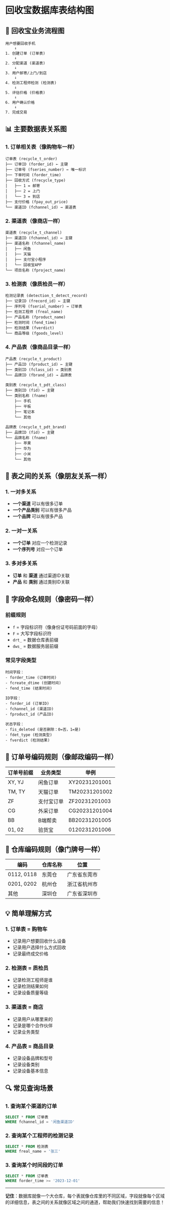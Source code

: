 # 回收宝数据库表结构图

## 🏪 回收宝业务流程图

```
用户想要回收手机
    ↓
1. 创建订单 (订单表)
    ↓
2. 分配渠道 (渠道表)
    ↓
3. 用户邮寄/上门/到店
    ↓
4. 检测工程师检测 (检测表)
    ↓
5. 评估价格 (价格表)
    ↓
6. 用户确认价格
    ↓
7. 完成交易
```

## 📊 主要数据表关系图

### 1. 订单相关表（像购物车一样）

```
订单表 (recycle_t_order)
├── 订单ID (forder_id) ← 主键
├── 订单号 (fseries_number) ← 唯一标识
├── 下单时间 (forder_time)
├── 回收方式 (frecycle_type)
│   ├── 1 = 邮寄
│   ├── 2 = 上门
│   └── 3 = 到店
├── 支付价格 (fpay_out_price)
└── 渠道ID (fchannel_id) → 渠道表
```

### 2. 渠道表（像商店一样）

```
渠道表 (recycle_t_channel)
├── 渠道ID (fchannel_id) ← 主键
├── 渠道名称 (fchannel_name)
│   ├── 闲鱼
│   ├── 天猫
│   ├── 支付宝小程序
│   └── 回收宝APP
└── 项目名称 (fproject_name)
```

### 3. 检测表（像质检员一样）

```
检测记录表 (detection_t_detect_record)
├── 记录ID (frecord_id) ← 主键
├── 序列号 (fserial_number) → 订单表
├── 检测工程师 (freal_name)
├── 产品名称 (fproduct_name)
├── 检测时间 (fend_time)
├── 检测结果 (fverdict)
└── 商品等级 (fgoods_level)
```

### 4. 产品表（像商品目录一样）

```
产品表 (recycle_t_product)
├── 产品ID (fproduct_id) ← 主键
├── 类别ID (fclass_id) → 类别表
└── 品牌ID (fbrand_id) → 品牌表

类别表 (recycle_t_pdt_class)
├── 类别ID (fid) ← 主键
└── 类别名称 (fname)
    ├── 手机
    ├── 平板
    ├── 笔记本
    └── 其他

品牌表 (recycle_t_pdt_brand)
├── 品牌ID (fid) ← 主键
└── 品牌名称 (fname)
    ├── 苹果
    ├── 华为
    ├── 小米
    └── 其他
```

## 🔗 表之间的关系（像朋友关系一样）

### 1. 一对多关系
- **一个渠道** 可以有很多订单
- **一个产品类别** 可以有很多产品
- **一个品牌** 可以有很多产品

### 2. 一对一关系
- **一个订单** 对应一个检测记录
- **一个序列号** 对应一个订单

### 3. 多对多关系
- **订单** 和 **渠道** 通过渠道ID关联
- **产品** 和 **类别** 通过类别ID关联

## 📝 字段命名规则（像密码一样）

### 前缀规则
- `f` = 字段标识符（像身份证号码前面的字母）
- `F` = 大写字段标识符
- `drt_` = 数据仓库表前缀
- `dws_` = 数据服务层前缀

### 常见字段类型
```
时间字段：
- forder_time (订单时间)
- fcreate_dtime (创建时间)
- fend_time (结束时间)

ID字段：
- forder_id (订单ID)
- fchannel_id (渠道ID)
- fproduct_id (产品ID)

状态字段：
- fis_deleted (是否删除：0=否，1=是)
- fdet_type (检测类型)
- fverdict (检测结果)
```

## 🎯 订单号编码规则（像邮政编码一样）

| 订单号前缀 | 业务类型 | 举例 |
|------------|----------|------|
| XY, YJ | 闲鱼订单 | XY20231201001 |
| TM, TY | 天猫订单 | TM20231201002 |
| ZF | 支付宝订单 | ZF20231201003 |
| CG | 外采订单 | CG20231201004 |
| BB | B端帮卖 | BB20231201005 |
| 01, 02 | 验货宝 | 0120231201006 |

## 🏢 仓库编码规则（像门牌号一样）

| 编码 | 仓库名称 | 位置 |
|------|----------|------|
| 0112, 0118 | 东莞仓 | 广东省东莞市 |
| 0201, 0202 | 杭州仓 | 浙江省杭州市 |
| 其他 | 深圳仓 | 广东省深圳市 |

## 💡 简单理解方式

### 1. 订单表 = 购物车
- 记录用户想要回收什么设备
- 记录用户选择什么方式回收
- 记录最终成交价格

### 2. 检测表 = 质检员
- 记录检测工程师是谁
- 记录检测结果如何
- 记录设备质量等级

### 3. 渠道表 = 商店
- 记录用户从哪里来的
- 记录是哪个合作伙伴
- 记录业务类型

### 4. 产品表 = 商品目录
- 记录设备品牌和型号
- 记录设备类别
- 记录设备基本信息

## 🔍 常见查询场景

### 1. 查询某个渠道的订单
```sql
SELECT * FROM 订单表 
WHERE fchannel_id = '闲鱼渠道ID'
```

### 2. 查询某个工程师的检测记录
```sql
SELECT * FROM 检测表 
WHERE freal_name = '张三'
```

### 3. 查询某个时间段的订单
```sql
SELECT * FROM 订单表 
WHERE forder_time >= '2023-12-01'
```

---

**记住**：数据库就像一个大仓库，每个表就像仓库里的不同区域，字段就像每个区域的详细信息，表之间的关系就像区域之间的通道，帮助我们快速找到需要的信息！ 